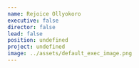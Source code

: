```yaml
---
name: Rejoice Ollyokoro
executive: false
director: false
lead: false
position: undefined
project: undefined
image: ../assets/default_exec_image.png
---
```

